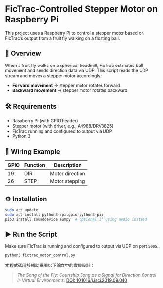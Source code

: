 # FicTrac-Controlled Stepper Motor on Raspberry Pi

This project uses a Raspberry Pi to control a stepper motor based on FicTrac's output from a fruit fly walking on a floating ball.

## 🧠 Overview
When a fruit fly walks on a spherical treadmill, FicTrac estimates ball movement and sends direction data via UDP. This script reads the UDP stream and moves a stepper motor accordingly:

- **Forward movement** → stepper motor rotates forward
- **Backward movement** → stepper motor rotates backward

## 🛠 Requirements
- Raspberry Pi (with GPIO header)
- Stepper motor (with driver, e.g., A4988/DRV8825)
- FicTrac running and configured to output via UDP
- Python 3

## 🧰 Wiring Example
| GPIO | Function     | Description        |
|------|--------------|--------------------|
| 19   | DIR          | Motor direction    |
| 26   | STEP         | Motor stepping     |

## ⚙️ Installation
```bash
sudo apt update
sudo apt install python3-rpi.gpio python3-pip
pip3 install sounddevice numpy  # Optional if using audio instead
```

## ▶️ Run the Script
Make sure FicTrac is running and configured to output via UDP on port `5005`.

```bash
python3 fictrac_motor_control.py
```

本程式碼用於輔助重現以下論文中的實驗設計：
> *The Song of the Fly: Courtship Song as a Signal for Direction Control in Virtual Environments.*
> [DOI: 10.1016/j.isci.2019.09.040](https://www.cell.com/iscience/fulltext/S2589-0042(19)30333-5)
